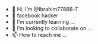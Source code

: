 - 👋 Hi, I’m @Ibrahim77866-7
- 👀 facebook hacker
- 🌱 I’m currently learning ...
- 💞️ I’m looking to collaborate on ...
- 📫 How to reach me ...

<!---
Ibrahim77866-7/Ibrahim77866-7 is a ✨ special ✨ repository because its `README.md` (this file) appears on your GitHub profile.
You can click the Preview link to take a look at your changes.
--->
